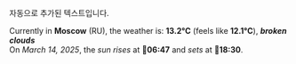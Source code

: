 
자동으로 추가된 텍스트입니다.

<!--START_SECTION:weather:moscow-->
Currently in **Moscow** (RU), the weather is: **13.2°C** (feels like **12.1°C**), ***broken clouds***<br/>
On *March 14, 2025*, the *sun rises* at 🌅**06:47** and *sets* at 🌇**18:30**.
<!--END_SECTION:weather-->
